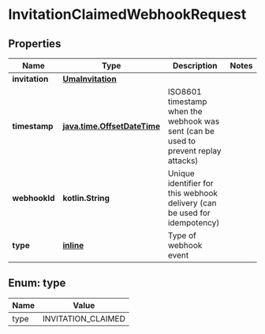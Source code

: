 
# InvitationClaimedWebhookRequest

## Properties
| Name | Type | Description | Notes |
| ------------ | ------------- | ------------- | ------------- |
| **invitation** | [**UmaInvitation**](UmaInvitation.md) |  |  |
| **timestamp** | [**java.time.OffsetDateTime**](java.time.OffsetDateTime.md) | ISO8601 timestamp when the webhook was sent (can be used to prevent replay attacks) |  |
| **webhookId** | **kotlin.String** | Unique identifier for this webhook delivery (can be used for idempotency) |  |
| **type** | [**inline**](#Type) | Type of webhook event |  |


<a id="Type"></a>
## Enum: type
| Name | Value |
| ---- | ----- |
| type | INVITATION_CLAIMED |



